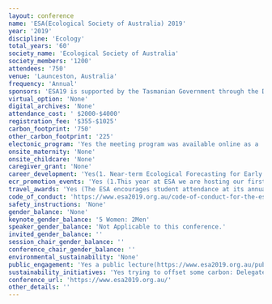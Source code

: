 ```yaml
---
layout: conference 
name: 'ESA(Ecological Society of Australia) 2019'
year: '2019'
discipline: 'Ecology'
total_years: '60'
society_name: 'Ecological Society of Australia'
society_members: '1200'
attendees: '750'
venue: 'Launceston, Australia'
frequency: 'Annual'
sponsors: 'ESA19 is supported by the Tasmanian Government through the Department of State Growth'
virtual_option: 'None'
digital_archives: 'None'
attendance_cost: ' $2000-$4000'
registration_fee: '$355-$1025'
carbon_footprint: '750'
other_carbon_footprint: '225'
electonic_program: 'Yes the meeting program was available online as a .pdf file on the conference website.'
onsite_maternity: 'None'
onsite_childcare: 'None'
caregiver_grant: 'None'
career_development: 'Yes(1. Near-term Ecological Forecasting for Early Career Researchers. 2.Unlock your skills to increase Biosecurity and Biodiversity outcomes. 3. Communicating real ecology through stories: a writers workshop. 4.Writing for publication workshop. 5.Introductory concepts in spatial capture recapture.  5.Taking your R skills to the next level: four great strategies for reproducible research.  6. National Environmental Prediction System (NEPS) Scoping Study Consultation.  7.Shaping the next National State of the Environment Report for 2021.     8. Visualising Research: Telling Stories of Discovery.    see details: https://www.esa2019.org.au/workshops-at-esa19/.)'
ecr_promotion_events: 'Yes (1.This year at ESA we are hosting our first ever Queer mixer: Queer people in science face particular challenges, whether that be working in locations that are unsafe and intolerant of LGBT+ individuals, or being in a work environment that is dominated by cis- and heteronormativity. There is increasing awareness of the underrepresentation of minorities in the sciences. Recognising this inequality is the first step to meeting the challenge of enhancing diversity and inclusivity in science. A 2013 survey (Yoder and Mattheis 2016) of people in STEM fields found that 40percent of LGBTQ+ identified respondents are not out to their colleagues. This is not the culture we strive for in ecology, and not within ESA. Enhancing the visibility of LGBTQ+ people (umbrella term for non-heterosexual or cisgender individuals: Queer) in ecology is important to enhancing the inclusive and diverse culture of the scientific field in Australia. ESA is in the position to influence the broader community of ecologists and ecology-related fields in Australia. Modelling off of the success of the British Ecological Society (BES) LGBT+ network and mixers (https://www.britishecologicalsociety.org/membership-community/diversity/) , we will host a Queer mixer at ESA19 in Launceston.          2.Equity or Diversity Concerns? – You’ve got an Ally! We are striving to improve Equity and Diversity within ESA (and elsewhere) via our Equity and Diversity Policy and the addition of the Conference Code of Conduct. On a more personal level though, we want to provide a safe space for our members and conference attendees to raise issues outside of formal pathways, because often, the best time to say something is now! ESA has nominated a team of Equity and Diversity Allies at the 2019 conference to provide support for members who may have an equity and/or diversity issue, and to provide an avenue to lodge feedback or a complaint. If you would like to talk to someone please seek out one of the people listed below (look for the rainbow lanyard!). If you can’t find them, just ask at the ESA booth and we will help link you up. We can guarantee that any conversations will be handled with understanding and confidentiality.Interested in joining or contributing to the Equity & Diversity Working Group? Contact Gail at the ESA Booth.)'
travel_awards: 'Yes (The ESA encourages student attendance at its annual conference by providing a number of student travel grants each year. Every student who applies for the grant and meets the criteria (until the allocation is exhausted) will receive some level of funding depending on the geographic location of their home campus (funding amounts shown below). The grants will be awarded in the order they were received once abstract confirmations have been sent out, you are welcome to apply beforehand, but will not be awarded a grant if your abstract is not accepted. ​ The amount of the grant received will be based on relative travel costs of all applicants, and are generally determined on the basis of relative costs of air travel. In addition to the usual travel grants, up to five extra travel grants (Wiley Student Fellowships) will be sponsored by Wiley Publishing. These fellowships will be awarded to individuals from the pool of applicants who have the highest travel costs. To be eligible for a student travel grant, applicants must be a member of the Society, be the presenting author of a talk or poster, and not have previously won a travel grant from the Society.)'
code_of_conduct: 'https://www.esa2019.org.au/code-of-conduct-for-the-esa-annual-conference-and-events/'
safety_instructions: 'None'
gender_balance: 'None'
keynote_gender_balance: '5 Women: 2Men'
speaker_gender_balance: 'Not Applicable to this conference.'
invited_gender_balance: ''
session_chair_gender_balance: ''
conference_chair_gender_balance: ''
environmental_sustainability: 'None'
public_engagement: 'Yes a public lecture(https://www.esa2019.org.au/public-lecture-managing-fire-risk-in-tasmania/)'
sustainability_initiatives: 'Yes trying to offset some carbon: Delegates are requested to contribute $20 as part of the registration fee to mitigate carbon emissions. This money will be donated to the following carbon offset projects (https://www.esa2019.org.au/venue/esa19-carbon-offset/)'
conference_url: 'https://www.esa2019.org.au/'
other_details: ''
---
```

